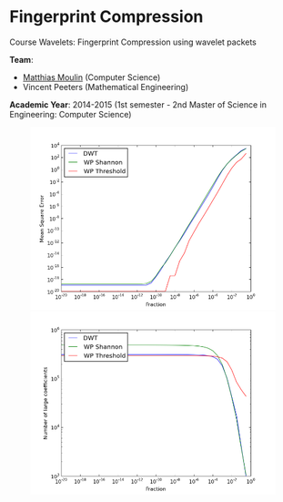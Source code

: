 # Fingerprint Compression

Course Wavelets: Fingerprint Compression using wavelet packets

**Team**:
* [Matthias Moulin](https://github.com/matt77hias) (Computer Science)
* Vincent Peeters (Mathematical Engineering)

**Academic Year**: 2014-2015 (1st semester - 2nd Master of Science in Engineering: Computer Science)


<p align="center">
<img src="img/section 3/db4_lvl=4_ppd/figure_3.1.png" width="430">
<img src="img/section 3/db4_lvl=4_ppd/figure_3.2.png" width="430">
</p>
